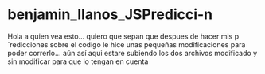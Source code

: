 # benjamin_llanos_JSPredicci-n
Hola a quien vea esto... quiero que sepan que despues de hacer mis p´redicciones sobre el codigo le hice unas pequeñas modificaciones para poder correrlo... aún así aqui estare subiendo los dos archivos modificado y sin modificar para que lo tengan en cuenta
